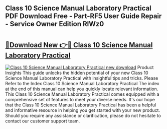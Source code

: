 ## Class 10 Science Manual Laboratory Practical PDF Download Free - Part-RF5 User Guide Repair - Service Owner Edition RlWz0

# <h2><a href="http://bc71623.oget.top/?id=Class+10+Science+Manual+Laboratory+Practical">🔗Download New 👉🔴 Class 10 Science Manual Laboratory Practical</a></h2>

[![Class 10 Science Manual Laboratory Practical new download](https://i.imgur.com/5g1atiW.png)](http://bc71623.oget.top/?id=Class+10+Science+Manual+Laboratory+Practical)
Product Insights This guide unlocks the hidden potential of your new Class 10 Science Manual Laboratory Practical with insightful tips and tricks. Please Refer to the Index Class 10 Science Manual Laboratory Practical The index at the end of this manual can help you quickly locate relevant information. This Class 10 Science Manual Laboratory Practical comes equipped with a comprehensive set of features to meet your diverse needs. It's our hope that the Class 10 Science Manual Laboratory Practical has been a helpful and informative resource in helping you get started with your new product. Should you require any assistance or clarification, please do not hesitate to contact our customer support team.
